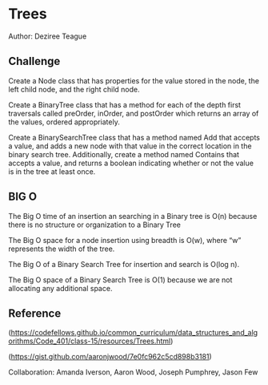 # Trees

Author: Deziree Teague

## Challenge

Create a Node class that has properties for the value stored in the node, the left child node, and the right child node.

Create a BinaryTree class that has a method for each of the depth first traversals called preOrder, inOrder, and postOrder which returns an array of the values, ordered appropriately.

Create a BinarySearchTree class that has a method named Add that accepts a value, and adds a new node with that value in the correct location in the binary search tree.
Additionally, create a method named Contains that accepts a value, and returns a boolean indicating whether or not the value is in the tree at least once.

## BIG O
The Big O time of an insertion an searching in a Binary tree is O(n) because there is no structure or organization to a Binary Tree

The Big O space for a node insertion using breadth is O(w), where “w” represents the width of the tree. 

The Big O of a Binary Search Tree for insertion and search is O(log n). 

The Big O space of a Binary Search Tree is O(1) because we are not allocating any additional space.

## Reference 

(https://codefellows.github.io/common_curriculum/data_structures_and_algorithms/Code_401/class-15/resources/Trees.html)

(https://gist.github.com/aaronjwood/7e0fc962c5cd898b3181)

Collaboration: Amanda Iverson, Aaron Wood, Joseph Pumphrey, Jason Few
